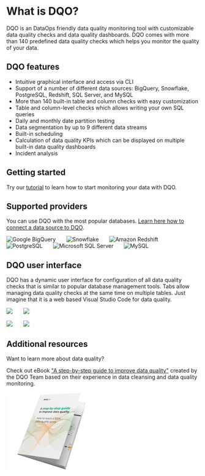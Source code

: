 # What is DQO?

DQO is an DataOps friendly data quality monitoring tool with customizable data quality checks and data quality dashboards.
DQO comes with more than 140 predefined data quality checks which helps you monitor the quality of your data.

## DQO features
- Intuitive graphical interface and access via CLI
- Support of a number of different data sources: BigQuery, Snowflake, PostgreSQL, Redshift, SQL Server, and MySQL
- More than 140 built-in table and column checks with easy customization
- Table and column-level checks which allows writing your own SQL queries
- Daily and monthly date partition testing
- Data segmentation by up to 9 different data streams
- Built-in scheduling
- Calculation of data quality KPIs which can be displayed on multiple built-in data quality dashboards
- Incident analysis

## Getting started

Try our [tutorial](./getting-started/index.md) to learn how to start monitoring your data with DQO.

## Supported providers

You can use DQO with the most popular databases. [Learn here how to connect a data source to DQO](./working-with-dqo/adding-data-source-connection/index.md).

![Google BigQuery](https://dqops.com/docs/images/connections/google-bigquery.png) &nbsp; &nbsp; &nbsp; ![Snowflake](https://dqops.com/docs/images/connections/snowflake.png) &nbsp; &nbsp; &nbsp; ![Amazon Redshift](https://dqops.com/docs/images/connections/amazon-redshift.png) &nbsp; &nbsp; &nbsp; ![PostgreSQL](https://dqops.com/docs/images/connections/postgresql.png) &nbsp; &nbsp; &nbsp; ![Microsoft SQL Server](https://dqops.com/docs/images/connections/microsoft-sql-server.png) &nbsp; &nbsp; &nbsp; ![MySQL](https://dqops.com/docs/images/connections/mysql.png)

## DQO user interface

DQO has a dynamic user interface for configuration of all data quality checks that is similar to popular database management tools.
Tabs allow managing data quality checks at the same time on multiple tables. Just imagine that it is a web based
Visual Studio Code for data quality. 

![](https://dqops.com/docs/images/dqo-screen1.png) &nbsp; &nbsp; &nbsp; ![](https://dqops.com/docs/images/dqo-screen2.png)


![](https://dqops.com/docs/images/dqo-screen3.png) &nbsp; &nbsp; &nbsp; ![](https://dqops.com/docs/images/dqo-screen4.png) 

## Additional resources

Want to learn more about data quality? 

Check out eBook ["A step-by-step guide to improve data quality"](https://dqops.com/dqo_ebook_a_step-by-step_guide_to_improve_data_quality-2/)
created by the DQO Team based on their experience in data cleansing and data quality monitoring.

![A step-by-step guide to improve data quality](./images/ebook.png "A step-by-step guide to improve data quality")

